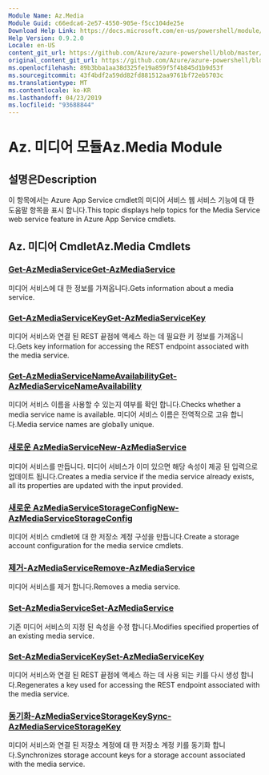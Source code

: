 ```yaml
---
Module Name: Az.Media
Module Guid: c66edca6-2e57-4550-905e-f5cc104de25e
Download Help Link: https://docs.microsoft.com/en-us/powershell/module/az.media
Help Version: 0.9.2.0
Locale: en-US
content_git_url: https://github.com/Azure/azure-powershell/blob/master/src/Media/Media/help/Az.Media.md
original_content_git_url: https://github.com/Azure/azure-powershell/blob/master/src/Media/Media/help/Az.Media.md
ms.openlocfilehash: 89b3bba1aa38d325fe19a859f5f4b845d1b9d53f
ms.sourcegitcommit: 43f4bdf2a59dd82fd881512aa9761bf72eb5703c
ms.translationtype: MT
ms.contentlocale: ko-KR
ms.lasthandoff: 04/23/2019
ms.locfileid: "93688844"
---
```

# <span data-ttu-id="bf815-101">Az. 미디어 모듈</span><span class="sxs-lookup"><span data-stu-id="bf815-101">Az.Media Module</span></span>
## <span data-ttu-id="bf815-102">설명은</span><span class="sxs-lookup"><span data-stu-id="bf815-102">Description</span></span>
<span data-ttu-id="bf815-103">이 항목에서는 Azure App Service cmdlet의 미디어 서비스 웹 서비스 기능에 대 한 도움말 항목을 표시 합니다.</span><span class="sxs-lookup"><span data-stu-id="bf815-103">This topic displays help topics for the Media Service web service feature in Azure App Service cmdlets.</span></span>

## <span data-ttu-id="bf815-104">Az. 미디어 Cmdlet</span><span class="sxs-lookup"><span data-stu-id="bf815-104">Az.Media Cmdlets</span></span>
### [<span data-ttu-id="bf815-105">Get-AzMediaService</span><span class="sxs-lookup"><span data-stu-id="bf815-105">Get-AzMediaService</span></span>](Get-AzMediaService.md)
<span data-ttu-id="bf815-106">미디어 서비스에 대 한 정보를 가져옵니다.</span><span class="sxs-lookup"><span data-stu-id="bf815-106">Gets information about a media service.</span></span>

### [<span data-ttu-id="bf815-107">Get-AzMediaServiceKey</span><span class="sxs-lookup"><span data-stu-id="bf815-107">Get-AzMediaServiceKey</span></span>](Get-AzMediaServiceKey.md)
<span data-ttu-id="bf815-108">미디어 서비스와 연결 된 REST 끝점에 액세스 하는 데 필요한 키 정보를 가져옵니다.</span><span class="sxs-lookup"><span data-stu-id="bf815-108">Gets key information for accessing the REST endpoint associated with the media service.</span></span>

### [<span data-ttu-id="bf815-109">Get-AzMediaServiceNameAvailability</span><span class="sxs-lookup"><span data-stu-id="bf815-109">Get-AzMediaServiceNameAvailability</span></span>](Get-AzMediaServiceNameAvailability.md)
<span data-ttu-id="bf815-110">미디어 서비스 이름을 사용할 수 있는지 여부를 확인 합니다.</span><span class="sxs-lookup"><span data-stu-id="bf815-110">Checks whether a media service name is available.</span></span>
<span data-ttu-id="bf815-111">미디어 서비스 이름은 전역적으로 고유 합니다.</span><span class="sxs-lookup"><span data-stu-id="bf815-111">Media service names are globally unique.</span></span>

### [<span data-ttu-id="bf815-112">새로운 AzMediaService</span><span class="sxs-lookup"><span data-stu-id="bf815-112">New-AzMediaService</span></span>](New-AzMediaService.md)
<span data-ttu-id="bf815-113">미디어 서비스를 만듭니다. 미디어 서비스가 이미 있으면 해당 속성이 제공 된 입력으로 업데이트 됩니다.</span><span class="sxs-lookup"><span data-stu-id="bf815-113">Creates a media service if the media service already exists, all its properties are updated with the input provided.</span></span>

### [<span data-ttu-id="bf815-114">새로운 AzMediaServiceStorageConfig</span><span class="sxs-lookup"><span data-stu-id="bf815-114">New-AzMediaServiceStorageConfig</span></span>](New-AzMediaServiceStorageConfig.md)
<span data-ttu-id="bf815-115">미디어 서비스 cmdlet에 대 한 저장소 계정 구성을 만듭니다.</span><span class="sxs-lookup"><span data-stu-id="bf815-115">Create a storage account configuration for the media service cmdlets.</span></span>

### [<span data-ttu-id="bf815-116">제거-AzMediaService</span><span class="sxs-lookup"><span data-stu-id="bf815-116">Remove-AzMediaService</span></span>](Remove-AzMediaService.md)
<span data-ttu-id="bf815-117">미디어 서비스를 제거 합니다.</span><span class="sxs-lookup"><span data-stu-id="bf815-117">Removes a media service.</span></span>

### [<span data-ttu-id="bf815-118">Set-AzMediaService</span><span class="sxs-lookup"><span data-stu-id="bf815-118">Set-AzMediaService</span></span>](Set-AzMediaService.md)
<span data-ttu-id="bf815-119">기존 미디어 서비스의 지정 된 속성을 수정 합니다.</span><span class="sxs-lookup"><span data-stu-id="bf815-119">Modifies specified properties of an existing media service.</span></span>

### [<span data-ttu-id="bf815-120">Set-AzMediaServiceKey</span><span class="sxs-lookup"><span data-stu-id="bf815-120">Set-AzMediaServiceKey</span></span>](Set-AzMediaServiceKey.md)
<span data-ttu-id="bf815-121">미디어 서비스와 연결 된 REST 끝점에 액세스 하는 데 사용 되는 키를 다시 생성 합니다.</span><span class="sxs-lookup"><span data-stu-id="bf815-121">Regenerates a key used for accessing the REST endpoint associated with the media service.</span></span>

### [<span data-ttu-id="bf815-122">동기화-AzMediaServiceStorageKey</span><span class="sxs-lookup"><span data-stu-id="bf815-122">Sync-AzMediaServiceStorageKey</span></span>](Sync-AzMediaServiceStorageKey.md)
<span data-ttu-id="bf815-123">미디어 서비스와 연결 된 저장소 계정에 대 한 저장소 계정 키를 동기화 합니다.</span><span class="sxs-lookup"><span data-stu-id="bf815-123">Synchronizes storage account keys for a storage account associated with the media service.</span></span>

